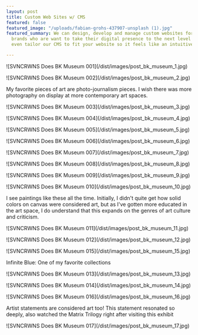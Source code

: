 ```yaml
---
layout: post
title: Custom Web Sites w/ CMS
featured: false
featured_image: "/uploads/fabian-grohs-437907-unsplash (1).jpg"
featured_summary: We can design, develop and manage custom websites for adventurous
  brands who are want to take their digital presence to the next level with our team.  We
  even tailor our CMS to fit your website so it feels like an intuitive application.

---
```

!\[SVNCRWNS Does BK Museum 001\](/dist/images/post_bk_museum_1.jpg)

!\[SVNCRWNS Does BK Museum 002\](/dist/images/post_bk_museum_2.jpg)

My favorite pieces of art are photo-journalism pieces.  I wish there was more photography on display at more contemporary art spaces.

!\[SVNCRWNS Does BK Museum 003\](/dist/images/post_bk_museum_3.jpg)

!\[SVNCRWNS Does BK Museum 004\](/dist/images/post_bk_museum_4.jpg)

!\[SVNCRWNS Does BK Museum 005\](/dist/images/post_bk_museum_5.jpg)

!\[SVNCRWNS Does BK Museum 006\](/dist/images/post_bk_museum_6.jpg)

!\[SVNCRWNS Does BK Museum 007\](/dist/images/post_bk_museum_7.jpg)

!\[SVNCRWNS Does BK Museum 008\](/dist/images/post_bk_museum_8.jpg)

!\[SVNCRWNS Does BK Museum 009\](/dist/images/post_bk_museum_9.jpg)

!\[SVNCRWNS Does BK Museum 010\](/dist/images/post_bk_museum_10.jpg)

I see paintings like these all the time.  Initially, I didn't quite get how solid colors on canvas were considered art, but as I've gotten more educated in the art space,  I do understand that this expands on the genres of art culture and criticism.

!\[SVNCRWNS Does BK Museum 011\](/dist/images/post_bk_museum_11.jpg)

!\[SVNCRWNS Does BK Museum 012\](/dist/images/post_bk_museum_12.jpg)

!\[SVNCRWNS Does BK Museum 015\](/dist/images/post_bk_museum_15.jpg)

Infinite Blue: One of my favorite collections

!\[SVNCRWNS Does BK Museum 013\](/dist/images/post_bk_museum_13.jpg)

!\[SVNCRWNS Does BK Museum 014\](/dist/images/post_bk_museum_14.jpg)

!\[SVNCRWNS Does BK Museum 016\](/dist/images/post_bk_museum_16.jpg)

Artist statements are considered art too!  This statement resonated so deeply, also watched the Matrix Trilogy right after visiting this exhibit

!\[SVNCRWNS Does BK Museum 017\](/dist/images/post_bk_museum_17.jpg)